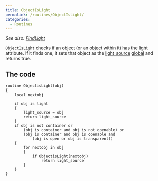 ```yaml
---
title: ObjectIsLight
permalink: /routines/ObjectIsLight/
categories: 
  - Routines
---
```


*See also: [FindLight](FindLight)*

`ObjectIsLight` checks if an object (or an object within it) has the
[light](light) attribute. If it finds one, it sets that
object as the [light_source](light_source)
[global](global) and returns true.

## The code

    routine ObjectisLight(obj)
    {
        local nextobj

        if obj is light
        {
            light_source = obj
            return light_source
        }
        if obj is not container or
            (obj is container and obj is not openable) or
            (obj is container and obj is openable and
                (obj is open or obj is transparent))
        {
            for nextobj in obj
            {
                if ObjectisLight(nextobj)
                    return light_source
            }
        }
    }
